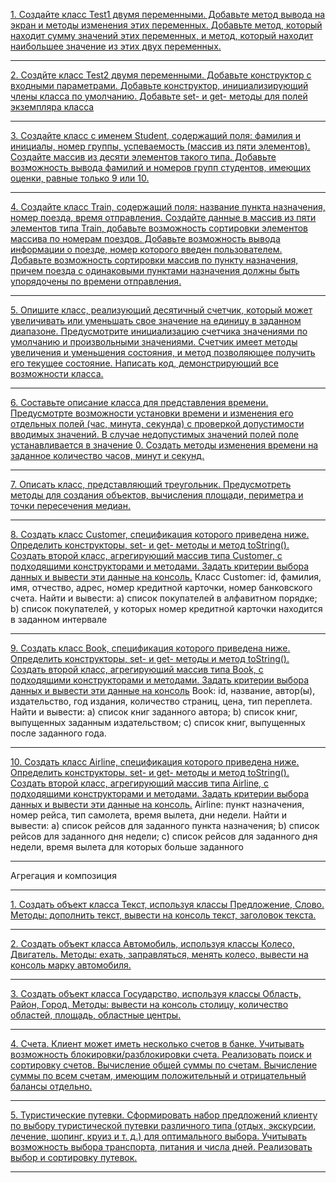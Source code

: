 [1. Создайте класс Test1 двумя переменными. Добавьте метод вывода на экран и методы изменения этих
переменных. Добавьте метод, который находит сумму значений этих переменных, и метод, который находит
наибольшее значение из этих двух переменных.](https://github.com/crptbosyak/EducationJava/blob/main/IntroductionToJavaOnline/src/programming_with_classes/test1/Test1.java)
_________________________________________________________________________________________________________________________________________________________________________________
[2. Создйте класс Test2 двумя переменными. Добавьте конструктор с входными параметрами. Добавьте
конструктор, инициализирующий члены класса по умолчанию. Добавьте set- и get- методы для полей экземпляра
класса](https://github.com/crptbosyak/EducationJava/blob/main/IntroductionToJavaOnline/src/programming_with_classes/test2/Test2.java)
_________________________________________________________________________________________________________________________________________________________________________________
[3. Создайте класс с именем Student, содержащий поля: фамилия и инициалы, номер группы, успеваемость (массив
из пяти элементов). Создайте массив из десяти элементов такого типа. Добавьте возможность вывода фамилий и
номеров групп студентов, имеющих оценки, равные только 9 или 10.](https://github.com/crptbosyak/EducationJava/blob/main/IntroductionToJavaOnline/src/programming_with_classes/students/Students.java)
_________________________________________________________________________________________________________________________________________________________________________________
[4. Создайте класс Train, содержащий поля: название пункта назначения, номер поезда, время отправления.
Создайте данные в массив из пяти элементов типа Train, добавьте возможность сортировки элементов массива по
номерам поездов. Добавьте возможность вывода информации о поезде, номер которого введен пользователем.
Добавьте возможность сортировки массив по пункту назначения, причем поезда с одинаковыми пунктами
назначения должны быть упорядочены по времени отправления.
](https://github.com/crptbosyak/EducationJava/blob/main/IntroductionToJavaOnline/src/programming_with_classes/train/Train.java)
_________________________________________________________________________________________________________________________________________________________________________________
[5. Опишите класс, реализующий десятичный счетчик, который может увеличивать или уменьшать свое значение
на единицу в заданном диапазоне. Предусмотрите инициализацию счетчика значениями по умолчанию и
произвольными значениями. Счетчик имеет методы увеличения и уменьшения состояния, и метод
позволяющее получить его текущее состояние. Написать код, демонстрирующий все возможности класса.](https://github.com/crptbosyak/EducationJava/blob/main/IntroductionToJavaOnline/src/programming_with_classes/counter/Counter.java)
_________________________________________________________________________________________________________________________________________________________________________________
[6. Составьте описание класса для представления времени. Предусмотрте возможности установки времени и
изменения его отдельных полей (час, минута, секунда) с проверкой допустимости вводимых значений. В случае
недопустимых значений полей поле устанавливается в значение 0. Создать методы изменения времени на
заданное количество часов, минут и секунд.
](https://github.com/crptbosyak/EducationJava/blob/main/IntroductionToJavaOnline/src/programming_with_classes/time/Time.java)
_________________________________________________________________________________________________________________________________________________________________________________
[7. Описать класс, представляющий треугольник. Предусмотреть методы для создания объектов, вычисления
площади, периметра и точки пересечения медиан.](https://github.com/crptbosyak/EducationJava/blob/main/IntroductionToJavaOnline/src/programming_with_classes/triangle/Triangle.java)
_________________________________________________________________________________________________________________________________________________________________________________
[8. Создать класс Customer, спецификация которого приведена ниже. Определить конструкторы, set- и get- методы
и метод toString(). Создать второй класс, агрегирующий массив типа Customer, с подходящими конструкторами
и методами. Задать критерии выбора данных и вывести эти данные на консоль.](https://github.com/crptbosyak/EducationJava/tree/main/IntroductionToJavaOnline/src/programming_with_classes/customer)
Класс Customer: id, фамилия, имя, отчество, адрес, номер кредитной карточки, номер банковского счета.
Найти и вывести:
a) список покупателей в алфавитном порядке;
b) список покупателей, у которых номер кредитной карточки находится в заданном интервале
_________________________________________________________________________________________________________________________________________________________________________________
[9. Создать класс Book, спецификация которого приведена ниже. Определить конструкторы, set- и get- методы и
метод toString(). Создать второй класс, агрегирующий массив типа Book, с подходящими конструкторами и
методами. Задать критерии выбора данных и вывести эти данные на консоль](https://github.com/crptbosyak/EducationJava/tree/main/IntroductionToJavaOnline/src/programming_with_classes/book)
Book: id, название, автор(ы), издательство, год издания, количество страниц, цена, тип переплета.
Найти и вывести:
a) список книг заданного автора;
b) список книг, выпущенных заданным издательством;
c) список книг, выпущенных после заданного года.
_________________________________________________________________________________________________________________________________________________________________________________
[10. Создать класс Airline, спецификация которого приведена ниже. Определить конструкторы, set- и get- методы
и метод toString(). Создать второй класс, агрегирующий массив типа Airline, с подходящими конструкторами и
методами. Задать критерии выбора данных и вывести эти данные на консоль.](https://github.com/crptbosyak/EducationJava/tree/main/IntroductionToJavaOnline/src/programming_with_classes/airline)
Airline: пункт назначения, номер рейса, тип самолета, время вылета, дни недели.
Найти и вывести:
a) список рейсов для заданного пункта назначения;
b) список рейсов для заданного дня недели;
c) список рейсов для заданного дня недели, время вылета для которых больше заданного
_________________________________________________________________________________________________________________________________________________________________________________
Агрегация и композиция

_________________________________________________________________________________________________________________________________________________________________________________
[1. Создать объект класса Текст, используя классы Предложение, Слово. Методы: дополнить текст, вывести на
консоль текст, заголовок текста.](https://github.com/crptbosyak/EducationJava/tree/main/IntroductionToJavaOnline/src/programming_with_classes/text)
_________________________________________________________________________________________________________________________________________________________________________________
[2. Создать объект класса Автомобиль, используя классы Колесо, Двигатель. Методы: ехать, заправляться,
менять колесо, вывести на консоль марку автомобиля.](https://github.com/crptbosyak/EducationJava/tree/main/IntroductionToJavaOnline/src/programming_with_classes/car)
_________________________________________________________________________________________________________________________________________________________________________________
[3. Создать объект класса Государство, используя классы Область, Район, Город. Методы: вывести на консоль
столицу, количество областей, площадь, областные центры.](https://github.com/crptbosyak/EducationJava/tree/main/IntroductionToJavaOnline/src/programming_with_classes/state)
_________________________________________________________________________________________________________________________________________________________________________________
[4. Счета. Клиент может иметь несколько счетов в банке. Учитывать возможность блокировки/разблокировки
счета. Реализовать поиск и сортировку счетов. Вычисление общей суммы по счетам. Вычисление суммы по
всем счетам, имеющим положительный и отрицательный балансы отдельно.](https://github.com/crptbosyak/EducationJava/tree/main/IntroductionToJavaOnline/src/programming_with_classes/bank)
_________________________________________________________________________________________________________________________________________________________________________________
[5. Туристические путевки. Сформировать набор предложений клиенту по выбору туристической путевки
различного типа (отдых, экскурсии, лечение, шопинг, круиз и т. д.) для оптимального выбора. Учитывать
возможность выбора транспорта, питания и числа дней. Реализовать выбор и сортировку путевок.](https://github.com/crptbosyak/EducationJava/tree/main/IntroductionToJavaOnline/src/programming_with_classes/tour_agency)
_________________________________________________________________________________________________________________________________________________________________________________
